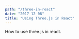 ```yaml
---
path: "/three-in-react"
date: "2017-12-08"
title: "Using Three.js in React"
---
```


How to use three.js in react. 
